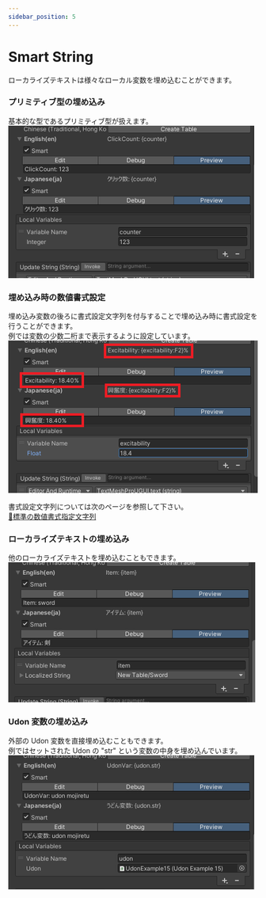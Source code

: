 ```yaml
---
sidebar_position: 5
---
```


# Smart String

ローカライズテキストは様々なローカル変数を埋め込むことができます。

### プリミティブ型の埋め込み

基本的な型であるプリミティブ型が扱えます。  
![](img/smart-string-01.png)

### 埋め込み時の数値書式設定

埋め込み変数の後ろに書式設定文字列を付与することで埋め込み時に書式設定を行うことができます。  
例では変数の少数二桁まで表示するように設定しています。  
![](img/smart-string-02.png)

書式設定文字列については次のページを参照して下さい。  
[🔗標準の数値書式指定文字列](https://learn.microsoft.com/ja-jp/dotnet/standard/base-types/standard-numeric-format-strings)

### ローカライズテキストの埋め込み

他のローカライズテキストを埋め込むこともできます。  
![](img/smart-string-04.png)

### Udon 変数の埋め込み

外部の Udon 変数を直接埋め込むこともできます。  
例ではセットされた Udon の "str" という変数の中身を埋め込んでいます。  
![](img/smart-string-03.png)
